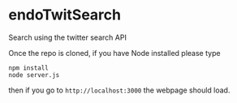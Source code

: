 # endoTwitSearch

Search using the twitter search API

Once the repo is cloned, if you have Node installed please type
```
npm install
node server.js
```

then if you go to `http://localhost:3000` the webpage should load.